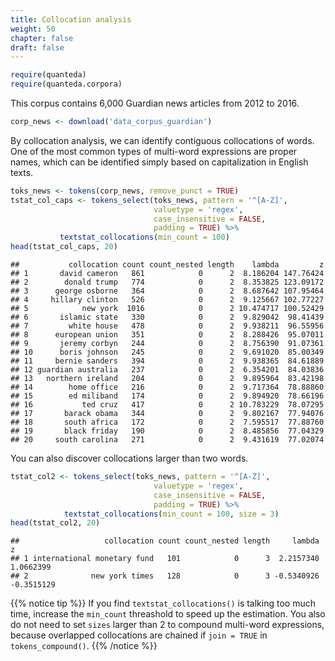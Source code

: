 ```yaml
---
title: Collocation analysis
weight: 50
chapter: false
draft: false
---
```



```r
require(quanteda)
require(quanteda.corpora)
```

This corpus contains 6,000 Guardian news articles from 2012 to 2016.


```r
corp_news <- download('data_corpus_guardian')
```




By collocation analysis, we can identify contiguous collocations of words. One of the most common types of multi-word expressions are proper names, which can be identified simply based on capitalization in English texts.


```r
toks_news <- tokens(corp_news, remove_punct = TRUE)
tstat_col_caps <- tokens_select(toks_news, pattern = '^[A-Z]', 
                                valuetype = 'regex', 
                                case_insensitive = FALSE, 
                                padding = TRUE) %>% 
           textstat_collocations(min_count = 100)
head(tstat_col_caps, 20)
```

```
##           collocation count count_nested length    lambda         z
## 1       david cameron   861            0      2  8.186204 147.76424
## 2        donald trump   774            0      2  8.353825 123.09172
## 3      george osborne   364            0      2  8.687642 107.95464
## 4     hillary clinton   526            0      2  9.125667 102.77227
## 5            new york  1016            0      2 10.474717 100.52429
## 6       islamic state   330            0      2  9.829042  98.41439
## 7         white house   478            0      2  9.938211  96.55956
## 8      european union   351            0      2  8.288426  95.07011
## 9       jeremy corbyn   244            0      2  8.756390  91.07361
## 10      boris johnson   245            0      2  9.691020  85.00349
## 11     bernie sanders   394            0      2  9.938365  84.61889
## 12 guardian australia   237            0      2  6.354201  84.03836
## 13   northern ireland   204            0      2  9.895964  83.42198
## 14        home office   216            0      2  9.717364  78.88860
## 15        ed miliband   174            0      2  9.894920  78.66196
## 16           ted cruz   417            0      2 10.783229  78.07295
## 17       barack obama   344            0      2  9.802167  77.94076
## 18       south africa   172            0      2  7.595517  77.88760
## 19       black friday   190            0      2  8.485856  77.04329
## 20     south carolina   271            0      2  9.431619  77.02074
```

You can also discover collocations larger than two words.


```r
tstat_col2 <- tokens_select(toks_news, pattern = '^[A-Z]', 
                                valuetype = 'regex', 
                                case_insensitive = FALSE, 
                                padding = TRUE) %>% 
            textstat_collocations(min_count = 100, size = 3)
head(tstat_col2, 20)
```

```
##                   collocation count count_nested length     lambda          z
## 1 international monetary fund   101            0      3  2.2157340  1.0662399
## 2              new york times   128            0      3 -0.5340926 -0.3515129
```

{{% notice tip %}}
If you find `textstat_collocations()` is talking too much time, increase the `min_count` threashold to speed up the estimation. You also do not need to set `sizes` larger than 2 to compound multi-word expressions, because overlapped collocations are chained if `join = TRUE` in `tokens_compound()`.
{{% /notice %}}
